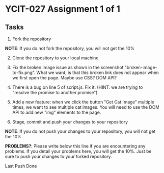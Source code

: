 # YCIT-027 Assignment 1 of 1

## Tasks

1. Fork the repository

**NOTE**: If you do not fork the repository, you will not get the 10%

2. Clone the repository to your local machine

3. Fix the broken image issue as shown in the screenshot "broken-image-to-fix.png". What we want, is that this broken link does not appear when we first open the page. Maybe use CSS? DOM API?

4. There is a bug on line 5 of script.js. Fix it. (HINT: we are trying to "resolve the promise to another promise")

5. Add a new feature: when we click the button "Get Cat Image" multiple times, we want to see multiple cat images. You will need to use the DOM API to add new "img" elements to the page.

6. Stage, commit and push your changes to your repository

**NOTE**: If you do not push your changes to your repository, you will not get the 10%

**PROBLEMS?**: Please write below this line if you are encountering any problems. If you detail your problems here, you will get the 10%. Just be sure to push your changes to your forked repository.


Last Push Done